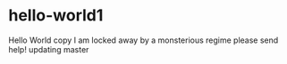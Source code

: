 # hello-world1
Hello World copy
I am locked away by a monsterious regime please send help!
updating master

